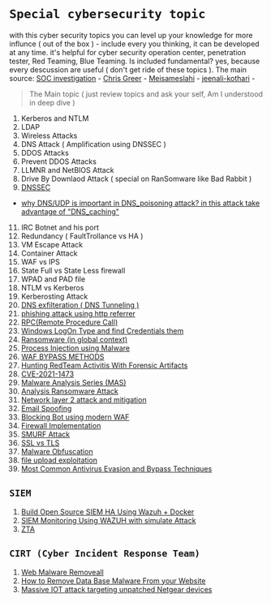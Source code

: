 # `Special cybersecurity topic`
with this cyber security topics you can level up your knowledge for more influnce ( out of the box ) - include every you thinking, it can be developed at any time. it's helpful for cyber security operation center, penetration tester, Red Teaming, Blue Teaming. Is included fundamental? yes, because every descussion are useful ( don't get ride of these topics ). The main source: [SOC investigation](https://www.socinvestigation.com/) - [Chris Greer](linkedin.com/in/cgreer) - [Meisameslahi](linkedin.com/in/meisameslahi) - [jeenali-kothari](https://www.linkedin.com/in/jeenali-kothari/overlay/contact-info/) -
> The Main topic ( just review topics and ask your self, Am I understood in deep dive )

1. Kerberos and NTLM
2. LDAP 
3. Wireless Attacks
4. DNS Attack ( Amplification using DNSSEC ) 
5. DDOS Attacks
6. Prevent DDOS Attacks
7. LLMNR and NetBIOS Attack
8. Drive By Downlaod Attack ( special on RanSomware like Bad Rabbit ) 
9. [DNSSEC](https://www.socinvestigation.com/dnssec-domain-name-system-security-extensions-explained/)
  - [why DNS/UDP is important in DNS_poisoning attack? in this attack take advantage of "DNS_caching"](https://www.keyfactor.com/blog/what-is-dns-poisoning-and-dns-spoofing/)
11. IRC Botnet and his port
12. Redundancy ( FaultTrollance vs HA ) 
13. VM Escape Attack
14. Container Attack
15. WAF vs IPS
16. State Full vs State Less firewall
17. WPAD and PAD file 
18. NTLM vs Kerberos
19. Kerberosting Attack
20. [DNS exfilteration ( DNS Tunneling )](https://www.giac.org/paper/gcia/1116/detecting-dns-tunneling/108367)
21. [phishing attack using http referrer](http://mixedbit.org/referer.html)
22. [RPC(Remote Procedure Call)](https://www.stigviewer.com/stig/windows_10/2017-12-01/finding/V-63737)
23. [Windows LogOn Type and find Credentials them](https://www.alteredsecurity.com/post/fantastic-windows-logon-types-and-where-to-find-credentials-in-them#viewer-733hk)
24. [Ransomware (in global context)](https://www.linkedin.com/posts/sakshi-gurao_ransomware-in-global-contextpdf-ugcPost-6896057484541349888-D6kN)
25. [Process Injection using Malware](https://www.socinvestigation.com/process-injection-techniques-used-by-malware-detection-analysis/)
26. [WAF BYPASS METHODS](https://www.linkedin.com/posts/hackingarticles_wafbypassmethods-ugcPost-6896047965748772864-l9rL)
27. [Hunting RedTeam Activitis With Forensic Artifacts](https://www.linkedin.com/posts/meisameslahi_forensic-artifacts-to-hunt-red-team-activities-ugcPost-6892367603155763200-ux2E)
28. [CVE-2021-1473](https://www.linkedin.com/posts/markesbernard_added-exploit-for-cve-2021-1472cve-2021-activity-6895622910870900736-smJA)
29. [Malware Analysis Series (MAS)](https://exploitreversing.com/2022/02/03/malware-analysis-series-mas-article-2/)
30. [Analysis Ransomware Attack](https://www.linkedin.com/posts/ebasl_%DA%AF%D8%B2%D8%A7%D8%B1%D8%B4-%D8%AE%D9%88%D8%A8%DB%8C-%D8%AF%D8%B1-%D9%85%D9%88%D8%B1%D8%AF-%D8%A8%D8%A7%D8%AC-%D8%A7%D9%81%D8%B2%D8%A7%D8%B1%D9%87%D8%A7-ugcPost-6894503417494978560-tvuT)
31. [Network layer 2 attack and mitigation](https://www.linkedin.com/posts/jeenali-kothari_network-layer-2-attacks-mitigationpdf-ugcPost-6893497896780603392-F9q_)
32. [Email Spoofing](https://dmarc.org/overview/)
33. [Blocking Bot using modern WAF](https://www.indusface.com/blog/blocking-bots-why-we-need-advanced-waf/)
34. [Firewall Implementation](https://www.linkedin.com/posts/shreya-madan_fortigate-ugcPost-6894219718333386752-YyJK)
35. [SMURF Attack](https://www.cloudflare.com/learning/ddos/smurf-ddos-attack/)
36. [SSL vs TLS](https://gbhackers.com/suprising-differences-tls-ssl-protocol/)
37. [Malware Obfuscation](https://www.socinvestigation.com/most-common-malware-obfuscation-techniques/)
38. [file upload exploitation]()
39. [Most Common Antivirus Evasion and Bypass Techniques](https://www.linkedin.com/posts/soc-investigation_most-common-antivirus-evasion-and-bypass-activity-6896320936363077632-t_15)

## `SIEM`
1. [Build Open Source SIEM HA Using Wazuh + Docker](https://www.linkedin.com/posts/hassan-sohrabian-942687192_build-open-source-siem-ha-using-wazuh-docker-activity-6894349267796930561-pjGx)
2. [SIEM Monitoring Using WAZUH with simulate Attack](https://www.linkedin.com/posts/hakin9-magazine_siem-monitoring-using-wazuh-by-francis-jeremiah-activity-6893934991907131392-Sr6l)
3. [ZTA](https://www.linkedin.com/posts/geet-madan_zero-trust-architectures-ztapdf-ugcPost-6896051349365354496-fISL)

## `CIRT (Cyber Incident Response Team)`
1. [Web Malware Removeall](https://www.socinvestigation.com/web-malware-removal-how-to-remove-malware-from-my-website/)
2. [How to Remove Data Base Malware From your Website](https://www.socinvestigation.com/how-to-remove-database-malware-from-your-website/)
3. [Massive IOT attack targeting unpatched Netgear devices](https://securitynews.sonicwall.com/xmlpost/massive-iot-attack-targeting-unpatched-netgear-devices/)


